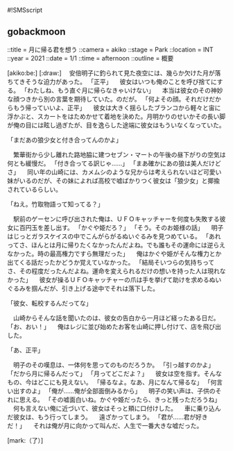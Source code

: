 #!SMSscript

## gobackmoon

::title = 月に帰る君を想う
::camera = akiko
::stage = Park
::location = INT
::year = 2021
::date = 1/1
::time = afternoon
::outline = 概要

[akiko:be:]
[:draw:]
　安倍明子に釣られて見た夜空には、幾らか欠けた月が落ちてきそうな迫力があった。
「正平」
　彼女はいつも俺のことを呼び捨てにする。
「わたしね、もう直ぐ月に帰らなきゃいけない」
　本当は彼女のその神妙な顔つきから別の言葉を期待していた。のだが。
「何よその顔。それだけだからもう帰っていいよ、正平」
　彼女は大きく揺らしたブランコから軽々と宙に浮かぶと、スカートをはためかせて着地を決めた。月明かりのせいかその長い脚が俺の目には眩し過ぎたが、目を逸らした途端に彼女はもういなくなっていた。

「まだあの狼少女と付き合ってんのかよ」

　繁華街から少し離れた路地脇に建つセブン・マートの午後の昼下がりの空気は何とも緩慢だ。
「付き合ってる訳じゃ……」
「まあ確かにあの狼は美人だけどさ」
　同い年の山崎には、カメムシのような兄からは考えられないほど可愛い妹がいるのだが、その妹によれば高校で嘘ばかりつく彼女は「狼少女」と揶揄されているらしい。

「ねえ。竹取物語って知ってる？」

　駅前のゲーセンに呼び出された俺は、ＵＦＯキャッチャーを何度も失敗する彼女に百円玉を差し出す。
「かぐや姫だろ？」
「そう。そのお姫様の話」
　明子はじっとガラスケイスの中でこんがらがるぬいぐるみを見つめている。
「あれってさ、ほんとは月に帰りたくなかったんだよね。でも誰もその運命には逆らえなかった。時の最高権力ですら無理だった」
　俺はかぐや姫がそんな権力とか出てくる話だったかどうか覚えていなかった。
「結局そいつらの気持ちってさ、その程度だったんだよね。運命を変えられるだけの想いを持った人は現れなかった」
　彼女が操るＵＦＯキャッチャーの爪は手を挙げて助けを求めるぬいぐるみを掴んだが、引き上げる途中でそれは落下した。

「彼女、転校するんだってな」

　山崎からそんな話を聞いたのは、彼女の告白から一月ほど経ったある日だ。
「お、おい！」
　俺はレジに並び始めたお客を山崎に押し付けて、店を飛び出した。

「あ、正平」

　明子のその嘆息は、一体何を思ってのものだろうか。
「引っ越すのかよ」
「だから月に帰るんだって」
「月ってどこだよ？」
　彼女は空を指す。そんなもの、今はどこにも見えない。
「帰るなよ。なあ、月になんて帰るな」
「何言い出すのよ」
「俺が……俺が全部面倒みるから」
　明子の笑い声は、子供のそれに思える。
「その嘘面白いね。かぐや姫だったら、きっと残っただろうね」
　何も言えない俺に近づいて、彼女はそっと頬に口付けした。
　車に乗り込んだ彼女は、もう行ってしまう。
　遠ざかってしまう。
「君が……君が好きだ！」
　それは俺が月に向かって叫んだ、人生で一番大きな嘘だった。

[mark:（了）]
